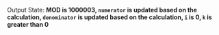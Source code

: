 Output State: **MOD is 1000003, `numerator` is updated based on the calculation, `denominator` is updated based on the calculation, `i` is 0, `k` is greater than 0**
